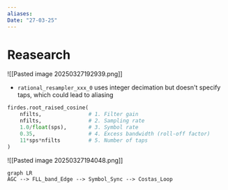```yaml
---
aliases: 
Date: "27-03-25"
---
```

# Reasearch

![[Pasted image 20250327192939.png]]

- `rational_resampler_xxx_0` uses integer decimation but doesn't specify taps, which could lead to aliasing
```python
firdes.root_raised_cosine(
    nfilts,               # 1. Filter gain
    nfilts,               # 2. Sampling rate
    1.0/float(sps),       # 3. Symbol rate
    0.35,                 # 4. Excess bandwidth (roll-off factor)
    11*sps*nfilts         # 5. Number of taps
)
```

![[Pasted image 20250327194048.png]]


```mermaid
graph LR
AGC --> FLL_band_Edge --> Symbol_Sync --> Costas_Loop
```